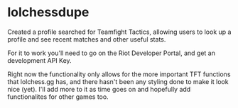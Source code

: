# lolchessdupe
Created a profile searched for Teamfight Tactics, allowing users to look up a profile and see recent matches and other useful stats.

For it to work you'll need to go on the Riot Developer Portal, and get an development API Key.

Right now the functionality only allows for the more important TFT functions that lolchess.gg has, and there hasn't been any styling done to make it look nice (yet). I'll add more to it as time goes on and hopefully add functionalites for other games too. 
